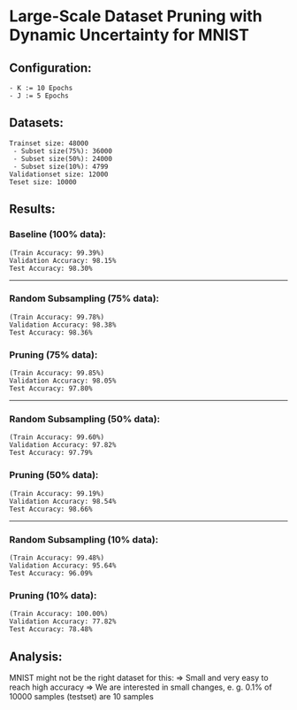 # Large-Scale Dataset Pruning with Dynamic Uncertainty for MNIST

## **Configuration:**
    - K := 10 Epochs
    - J := 5 Epochs

## **Datasets:**
    Trainset size: 48000
     - Subset size(75%): 36000
     - Subset size(50%): 24000
     - Subset size(10%): 4799
    Validationset size: 12000
    Teset size: 10000

## **Results:**

### Baseline (100% data):
    (Train Accuracy: 99.39%)
    Validation Accuracy: 98.15%
    Test Accuracy: 98.30%

---

### Random Subsampling (75% data):
    (Train Accuracy: 99.78%)
    Validation Accuracy: 98.38%
    Test Accuracy: 98.36%

### Pruning (75% data):
    (Train Accuracy: 99.85%)
    Validation Accuracy: 98.05%
    Test Accuracy: 97.80%

---

### Random Subsampling (50% data):
    (Train Accuracy: 99.60%)
    Validation Accuracy: 97.82%
    Test Accuracy: 97.79%

### Pruning (50% data):
    (Train Accuracy: 99.19%)
    Validation Accuracy: 98.54%
    Test Accuracy: 98.66%

---

### Random Subsampling (10% data):
    (Train Accuracy: 99.48%)
    Validation Accuracy: 95.64%
    Test Accuracy: 96.09%

### Pruning (10% data):
    (Train Accuracy: 100.00%)
    Validation Accuracy: 77.82%
    Test Accuracy: 78.48%


## **Analysis:**


MNIST might not be the right dataset for this:
    => Small and very easy to reach high accuracy
    => We are interested in small changes, e. g. 0.1% of 10000 samples (testset) are 10 samples